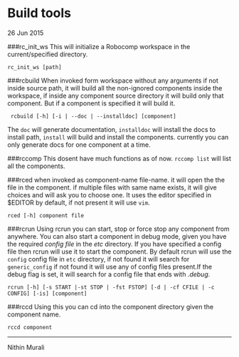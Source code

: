 # Build tools

<span class="post-date">26 Jun 2015</span>

###rc_init_ws This will initialize a Robocomp workspace in the current/specified directory.

<div class="highlighter-rouge">

```
rc_init_ws [path]

```

</div>

###rcbuild When invoked form workspace without any arguments if not inside source path, it will build all the non-ignored components inside the workspace, if inside any component source directory it will build only that component. But if a component is specified it will build it.

<div class="highlighter-rouge">

```
 rcbuild [-h] [-i | --doc | --installdoc] [component]

```

</div>

The `doc` will generate documentation, `installdoc` will install the docs to install path, `install` will build and install the components. currently you can only generate docs for one component at a time.

###rccomp This dosent have much functions as of now. `rccomp list` will list all the components.

###rced when invoked as component-name file-name. it will open the the file in the component. if multiple files with same name exists, it will give choices and will ask you to choose one. It uses the editor specified in $EDITOR by default, if not present it will use `vim`.

<div class="highlighter-rouge">

```
rced [-h] component file

```

</div>

###rcrun Using rcrun you can start, stop or force stop any component from anywhere. You can also start a component in debug mode, given you have the required _config file_ in the _etc_ directory. If you have specified a config file then rcrun will use it to start the component. By default rcrun will use the `config` config file in `etc` directory, if not found it will search for `generic_config` if not found it will use any of config files present.If the debug flag is set, it will search for a config file that ends with _.debug_.

<div class="highlighter-rouge">

```
rcrun [-h] [-s START |-st STOP | -fst FSTOP] [-d | -cf CFILE | -c CONFIG] [-is] [component]

```

</div>

###rccd Using this you can cd into the component directory given the component name.

<div class="highlighter-rouge">

```
rccd component

```

</div>

* * *

Nithin Murali